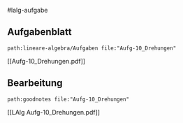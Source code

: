 #lalg-aufgabe 
## Aufgabenblatt
```expander
path:lineare-algebra/Aufgaben file:"Aufg-10_Drehungen"
```
[[Aufg-10_Drehungen.pdf]]

## Bearbeitung

```expander
path:goodnotes file:"Aufg-10_Drehungen"
```
[[LAlg Aufg-10_Drehungen.pdf]]